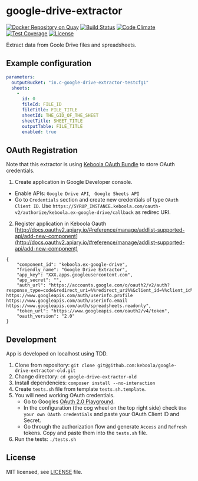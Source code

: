 # google-drive-extractor

[![Docker Repository on Quay](https://quay.io/repository/keboola/google-drive-extractor/status "Docker Repository on Quay")](https://quay.io/repository/keboola/google-drive-extractor)
[![Build Status](https://travis-ci.org/keboola/google-drive-extractor.svg?branch=master)](https://travis-ci.org/keboola/google-drive-extractor)
[![Code Climate](https://codeclimate.com/github/keboola/google-drive-extractor/badges/gpa.svg)](https://codeclimate.com/github/keboola/google-drive-extractor)
[![Test Coverage](https://codeclimate.com/github/keboola/google-drive-extractor/badges/coverage.svg)](https://codeclimate.com/github/keboola/google-drive-extractor/coverage)
[![License](https://img.shields.io/badge/license-MIT-blue.svg)](https://github.com/keboola/google-drive-extractor/blob/master/LICENSE.md)

Extract data from Goole Drive files and spreadsheets.

## Example configuration

```yaml
parameters:
  outputBucket: "in.c-google-drive-extractor-testcfg1"
  sheets:
    -
      id: 0
      fileId: FILE_ID
      fileTitle: FILE_TITLE
      sheetId: THE_GID_OF_THE_SHEET
      sheetTitle: SHEET_TITLE
      outputTable: FILE_TITLE
      enabled: true
```

## OAuth Registration

Note that this extractor is using [Keboola OAuth Bundle](https://github.com/keboola/oauth-v2-bundle) to store OAuth credentials.

1. Create application in Google Developer console.

- Enable APIs: `Google Drive API`, ` Google Sheets API`
- Go to `Credentials` section and create new credentials of type `OAuth Client ID`. Use `https://SYRUP_INSTANCE.keboola.com/oauth-v2/authorize/keboola.ex-google-drive/callback` as redirec URI.

2. Register application in Keboola Oauth [http://docs.oauthv2.apiary.io/#reference/manage/addlist-supported-api/add-new-component](http://docs.oauthv2.apiary.io/#reference/manage/addlist-supported-api/add-new-component)


```
{ 
    "component_id": "keboola.ex-google-drive",
    "friendly_name": "Google Drive Extractor",
    "app_key": "XXX.apps.googleusercontent.com",
    "app_secret": "",
    "auth_url": "https://accounts.google.com/o/oauth2/v2/auth?response_type=code&redirect_uri=%%redirect_uri%%&client_id=%%client_id%%&access_type=offline&prompt=consent&scope=https://www.googleapis.com/auth/drive https://www.googleapis.com/auth/userinfo.profile https://www.googleapis.com/auth/userinfo.email https://www.googleapis.com/auth/spreadsheets.readonly",
    "token_url": "https://www.googleapis.com/oauth2/v4/token",
    "oauth_version": "2.0"
}
```

## Development

App is developed on localhost using TDD.

1. Clone from repository: `git clone git@github.com:keboola/google-drive-extractor-old.git`
2. Change directory: `cd google-drive-extractor-old`
3. Install dependencies: `composer install --no-interaction`
4. Create `tests.sh` file from template `tests.sh.template`. 
5. You will need working OAuth credentials. 
    - Go to Googles [OAuth 2.0 Playground](https://developers.google.com/oauthplayground). 
    - In the configuration (the cog wheel on the top right side) check `Use your own OAuth credentials` and paste your OAuth Client ID and Secret.
    - Go through the authorization flow and generate `Access` and `Refresh` tokens. Copy and paste them into the `tests.sh` file.    
6. Run the tests: `./tests.sh`

## License

MIT licensed, see [LICENSE](./LICENSE) file.
